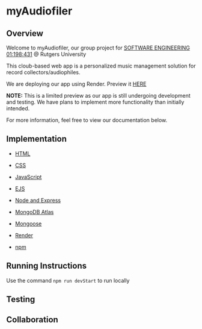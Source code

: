 # myAudiofiler

## Overview

Welcome to myAudiofiler, our group project for [SOFTWARE ENGINEERING 01:198:431](https://www.cs.rutgers.edu/academics/undergraduate/course-synopses/course-details/01-198-431-software-engineering) @ Rutgers University

This cloub-based web app is a personalized music management solution for record collectors/audiophiles. 

We are deploying our app using Render. Preview it [HERE](https://myaudiofiler.onrender.com/)  

**NOTE:** This is a limited preview as our app is still undergoing development and testing. We have plans to implement more functionality than initially intended.

For more information, feel free to view our documentation below. 



## Implementation

* [HTML](https://developer.mozilla.org/en-US/docs/Web/HTML)

* [CSS](https://developer.mozilla.org/en-US/docs/Web/CSS)

* [JavaScript](https://developer.mozilla.org/en-US/docs/Web/JavaScript)

* [EJS](https://ejs.co/)

* [Node and Express](https://developer.mozilla.org/en-US/docs/Learn/Server-side/Express_Nodejs/Introduction)

* [MongoDB Atlas](https://www.mongodb.com/docs/)

* [Mongoose](https://mongoosejs.com/)

* [Render](https://render.com/)

* [npm](https://www.npmjs.com/)




## Running Instructions

Use the command ```npm run devStart``` to run locally

## Testing

## Collaboration
